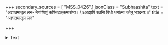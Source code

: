 +++
secondary_sources = [ "MSS_0426",]
jsonClass = "Subhaashita"
text = "अज्ञातमातृल लन- मैणशिशुं कश्चिदङ्कमारोप्य।  \nअद्यापि रक्षसि विधो धर्मात्मा कोनु भवदन्यः॥"
title = "अज्ञातमातृल लन"

+++

<details><summary>Text</summary>

अज्ञातमातृल लन- मैणशिशुं कश्चिदङ्कमारोप्य।  
अद्यापि रक्षसि विधो धर्मात्मा कोनु भवदन्यः॥
</details>
